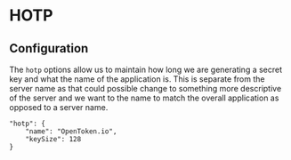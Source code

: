 HOTP
====

Configuration
-------------

The `hotp` options allow us to maintain how long we are generating a secret key and what the name of the application is. This is separate from the server name as that could possible change to something more descriptive of the server and we want to the name to match the overall application as opposed to a server name.

    "hotp": {
        "name": "OpenToken.io",
        "keySize": 128
    }